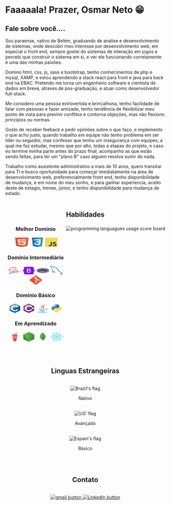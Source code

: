 # Faaaaala! Prazer, Osmar Neto :grin:

## Fale sobre você....
Sou paraense, nativo de Belém, graduando de analise e desenvolvimento de sistemas, onde descobri meu interesse por desenvolvimento web, em especial o front end, sempre gostei do sistemas de interação em jogos e percebi que construir o sistema em si, e ver ele funcionando corretamente é uma das minhas paixões.

Domino html, css, js, sass e bootstrap, tenho conhecimentos de php e mysql, XAMP, e estou aprendendo a stack react para front e java para back end na EBAC. Pretendo me torna um engenheiro software e cientista de dados em breve, atraves de pos-graduação, e atuar como desenvolvedor full-stack.

Me considero uma pessoa extrovertida e brincalhona, tenho facilidade de falar com pessoas e fazer amizade, tenho tendência de flexibilizar meu ponto de vista para previnir conflitos e contorna objeções, mas não flexiono principios ou normas.
  
Gosto de receber feeback e pedir opiniões sobre o que faço, e implemento o que acho justo, quando trabalho em equipe não tenho problema em ser lider ou seguidor, mas confesso que tenho um insegurança com equipes, a qual me faz estudar, mesmo que por alto, todas a etapas do projeto, e caso eu termine minha parte antes do prazo final, acompanho as que estão sendo feitas, para ter um "plano B" caso alguem resolva sumir do nada.

Trabalho como assistente administrativo a mais de 10 anos, quero transitar para TI e busco oportunidade para começar imediatamente na área de desenvolvimento web, preferencialmente front end, tenho disponibilidade de mudança, e em nome do meu sonho, e para ganhar experiencia, aceito deste de estagio, trenee, júnior, e tenho disponibilidade para mudança de estado.
<br>
<br>
<div  align="center"> 
<h2> Habilidades </h2>
  <div style="display: inline_block">
    <img align="right" height="420rem" alt="programming languagues usage score board" src="https://github-readme-stats.vercel.app/api/top-langs/?username=OsmarBaia&langs_count=6&theme=tokyonight">    
    <div height="420rem">
    <h3 align="center">Melhor Dominio</h3>
    <img align="center" height="30" width="50" alt="html-icon" src="https://raw.githubusercontent.com/devicons/devicon/master/icons/html5/html5-original.svg">
    <img align="center" height="30" width="40" alt="css-icon" src="https://raw.githubusercontent.com/devicons/devicon/master/icons/css3/css3-original.svg">      
    <img align="center" height="30" width="40" alt="javaScript-icon"  src="https://raw.githubusercontent.com/devicons/devicon/master/icons/javascript/javascript-original.svg">
    <h3 align="center"> Dominio Intermediário</h3>
    <img align="center" height="30" width="40" alt="react-icon" src="https://raw.githubusercontent.com/devicons/devicon/master/icons/sass/sass-original.svg">       
    <img align="center" height="30" width="40" alt="bootstrap-icon" src="https://raw.githubusercontent.com/devicons/devicon/master/icons/bootstrap/bootstrap-original.svg">
    <img align="center" height="30" width="40" alt="php-icon" src="https://raw.githubusercontent.com/devicons/devicon/master/icons/php/php-original.svg">
    <img align="center" height="30" width="40" alt="mysql-icon" src="https://raw.githubusercontent.com/devicons/devicon/master/icons/mysql/mysql-original.svg">
       <img align="center" height="30" width="40" alt="mysql-icon" src="https://raw.githubusercontent.com/devicons/devicon/master/icons/git/git-original.svg">
    <h3 align="center">Dominio Básico</h3>
    <img align="center" height="30" width="40" alt="css-icon" src="https://raw.githubusercontent.com/devicons/devicon/master/icons/c/c-original.svg">
    <img align="center" height="30" width="40" alt="html-icon" src="https://raw.githubusercontent.com/devicons/devicon/master/icons/csharp/csharp-original.svg">
    <img align="center" height="30" width="40" alt="java-icon"  src="https://raw.githubusercontent.com/devicons/devicon/master/icons/java/java-original.svg">  
    <img align="center" height="30" width="40" alt="css-icon" src="https://raw.githubusercontent.com/devicons/devicon/master/icons/python/python-original.svg">
    <h3 align="center">Em Aprendizado</h3>
    <img align="center" height="30" width="40" alt="nodejs-icon" src="https://raw.githubusercontent.com/devicons/devicon/master/icons/gulp/gulp-plain.svg">
    <img align="center" height="30" width="40" alt="nodejs-icon" src="https://raw.githubusercontent.com/devicons/devicon/master/icons/nodejs/nodejs-original.svg">
    <img align="center" height="30" width="40" alt="react-icon" src="https://raw.githubusercontent.com/devicons/devicon/master/icons/mongodb/mongodb-original.svg">
    <img align="center" height="30" width="40" alt="react-icon" src="https://raw.githubusercontent.com/devicons/devicon/master/icons/react/react-original.svg">
    </div>
   </div> 
   <br>  
</div>
<br>
<br>
<div align="center" style="display: inline_block"> 
<h2>Linguas Estrangeiras</h2>
<br>
<div> 
<img src="https://hatscripts.github.io/circle-flags/flags/br.svg" width="48" alt="Brazil's flag"> 

Nativo
</div>
<br>
<div>
    <img src="https://hatscripts.github.io/circle-flags/flags/us.svg" width="48" alt="US' flag">

Avançado
</div>
<br>
<div>
    <img src="https://hatscripts.github.io/circle-flags/flags/es.svg" width="48" alt="Espain's flag">

Básico
</div>
<br>
</div>
<br>
<div align="center"> 
    <h2>Contato</h2>
    <br>
    <a href = "mailto: osmarneto.dev@gmail.com">
    <img height="40" src="https://img.shields.io/badge/Gmail-D14836?style=for-the-badge&logo=gmail&logoColor=white" alt="gmail button">
    </a>
    <a href = "https://www.linkedin.com/in/osmar-neto-132763236/">
    <img height="40" src="https://img.shields.io/badge/LinkedIn-0077B5?style=for-the-badge&logo=linkedin&logoColor=white" alt = "LinkedIn button">
    </a>
</div>
